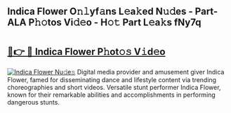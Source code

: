 ## Indica Flower O𝚗𝚕yf𝚊ns L𝚎a𝚔ed N𝚞𝚍es - Part-ALA P𝚑𝚘tos Vi𝚍𝚎o - H𝚘𝚝 Part L𝚎a𝚔s fNy7q

# <h2><a href="http://kf53bgu.oniu.top/?m=Indica+Flower">🔗👉 🔴 Indica Flower P𝚑ot𝚘𝚜 V𝚒d𝚎o</a></h2>

[![Indica Flower Nu𝚍e𝚜](https://i.imgur.com/0qMVB7G.gif)](http://kf53bgu.oniu.top/?m=Indica+Flower)
Digital media provider and amusement giver Indica Flower, famed for disseminating dance and lifestyle content via trending choreographies and short videos. Versatile stunt performer Indica Flower, known for their remarkable abilities and accomplishments in performing dangerous stunts.  
